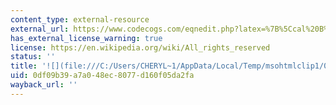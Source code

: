 ```yaml
---
content_type: external-resource
external_url: https://www.codecogs.com/eqnedit.php?latex=%7B%5Ccal%20B%7D(n%2Cp)#0
has_external_license_warning: true
license: https://en.wikipedia.org/wiki/All_rights_reserved
status: ''
title: '![](file:///C:/Users/CHERYL~1/AppData/Local/Temp/msohtmlclip1/01/clip_image002.gif)'
uid: 0df09b39-a7a0-48ec-8077-d160f05da2fa
wayback_url: ''
---
```


